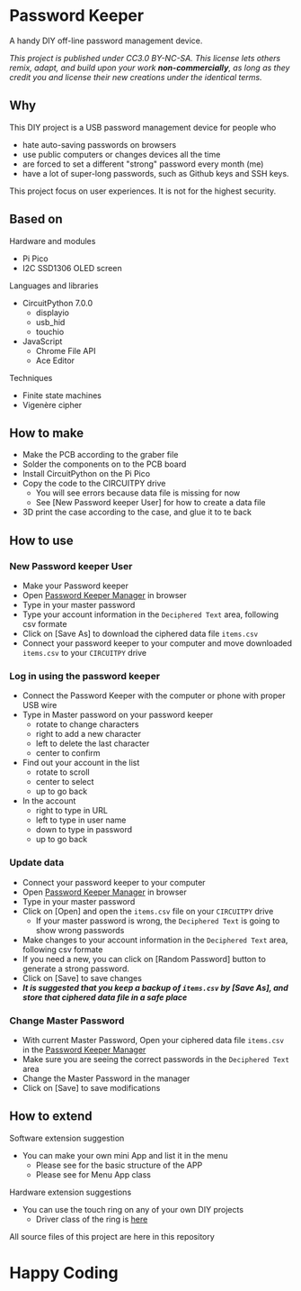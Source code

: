 # Password Keeper
A handy DIY off-line password management device.

*This project is published under CC3.0 BY-NC-SA.
This license lets others remix, adapt, and build upon your work **non-commercially**, as long as they credit you and license their new creations under the identical terms.*

## Why
This DIY project is a USB password management device for people who
- hate auto-saving passwords on browsers
- use public computers or changes devices all the time
- are forced to set a different "strong" password every month (me)
- have a lot of super-long passwords, such as Github keys and SSH keys.

This project focus on user experiences. It is not for the highest security.

## Based on
Hardware and modules
- Pi Pico
- I2C SSD1306 OLED screen

Languages and libraries
- CircuitPython 7.0.0
    - displayio
    - usb_hid
    - touchio
- JavaScript
    - Chrome File API
    - Ace Editor

Techniques
- Finite state machines
- Vigenère cipher

## How to make
- Make the PCB according to the graber file
- Solder the components on to the PCB board
- Install CircuitPython on the Pi Pico
- Copy the code to the CIRCUITPY drive
    - You will see errors because data file is missing for now
    - See [New Password keeper User] for how to create a data file
- 3D print the case according to the case, and glue it to te back

## How to use

### New Password keeper User
- Make your Password keeper
- Open [Password Keeper Manager](https://urfdvw.github.io/Password-Keeper/) in browser
- Type in your master password
- Type your account information in the `Deciphered Text` area, following csv formate
- Click on [Save As] to download the ciphered data file `items.csv`
- Connect your password keeper to your computer and move downloaded `items.csv` to your `CIRCUITPY` drive

### Log in using the password keeper
- Connect the Password Keeper with the computer or phone with proper USB wire
- Type in Master password on your password keeper
    - rotate to change characters
    - right to add a new character
    - left to delete the last character
    - center to confirm
- Find out your account in the list
    - rotate to scroll
    - center to select
    - up to go back
- In the account
    - right to type in URL
    - left to type in user name
    - down to type in password
    - up to go back

### Update data
- Connect your password keeper to your computer
- Open [Password Keeper Manager](https://urfdvw.github.io/Password-Keeper/) in browser
- Type in your master password
- Click on [Open] and open the `items.csv` file on your `CIRCUITPY` drive
    - If your master password is wrong, the `Deciphered Text` is going to show wrong passwords
- Make changes to your account information in the `Deciphered Text` area, following csv formate
- If you need a new, you can click on [Random Password] button to generate a strong password.
- Click on [Save] to save changes
- ***It is suggested that you keep a backup of `items.csv` by [Save As], and store that ciphered data file in a safe place*** 

### Change Master Password
- With current Master Password, Open your ciphered data file `items.csv` in the [Password Keeper Manager](https://urfdvw.github.io/Password-Keeper/)
- Make sure you are seeing the correct passwords in the `Deciphered Text` area
- Change the Master Password in the manager
- Click on [Save] to save modifications

## How to extend
Software extension suggestion
- You can make your own mini App and list it in the menu
    - Please see []() for the basic structure of the APP
    - Please see []() for Menu App class

Hardware extension suggestions
- You can use the touch ring on any of your own DIY projects
    - Driver class of the ring is [here]()

All source files of this project are here in this repository

# Happy Coding
